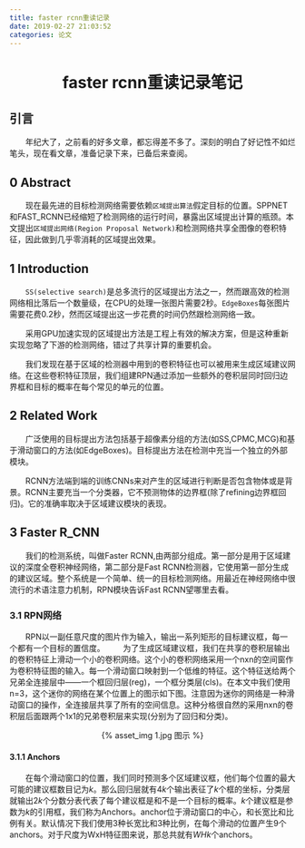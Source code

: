 ```yaml
---
title: faster rcnn重读记录
date: 2019-02-27 21:03:52
categories: 论文
---
```

# <center>faster rcnn重读记录笔记</center>

## 引言
&emsp;&emsp;年纪大了，之前看的好多文章，都忘得差不多了。深刻的明白了好记性不如烂笔头，现在看文章，准备记录下来，已备后来查阅。

## 0 Abstract
&emsp;&emsp;现在最先进的目标检测网络需要依赖`区域提出算法`假定目标的位置。SPPNET和FAST_RCNN已经缩短了检测网络的运行时间，暴露出区域提出计算的瓶颈。本文提出`区域提出网络(Region Proposal Network)`和检测网络共享全图像的卷积特征，因此做到几乎零消耗的区域提出效果。

## 1 Introduction
&emsp;&emsp;`SS(selective search)`是总多流行的区域提出方法之一，然而跟高效的检测网络相比落后一个数量级，在CPU的处理一张图片需要2秒。`EdgeBoxes`每张图片需要花费0.2秒，然而区域提出这一步花费的时间仍然跟检测网络一致。

&emsp;&emsp;采用GPU加速实现的区域提出方法是工程上有效的解决方案，但是这种重新实现忽略了下游的检测网络，错过了共享计算的重要机会。

&emsp;&emsp;我们发现在基于区域的检测器中用到的卷积特征也可以被用来生成区域建议网络。在这些卷积特征顶层，我们组建RPN通过添加一些额外的卷积层同时回归边界框和目标的概率在每个常见的单元的位置。

## 2 Related Work
&emsp;&emsp;广泛使用的目标提出方法包括基于超像素分组的方法(如SS,CPMC,MCG)和基于滑动窗口的方法(如EdgeBoxes)。目标提出方法在检测中充当一个独立的外部模块。

&emsp;&emsp;RCNN方法端到端的训练CNNs来对产生的区域进行判断是否包含物体或是背景。RCNN主要充当一个分类器，它不预测物体的边界框(除了refining边界框回归)。它的准确率取决于区域建议模块的表现。

## 3 Faster R_CNN
&emsp;&emsp;我们的检测系统，叫做Faster RCNN,由两部分组成。第一部分是用于区域建议的深度全卷积神经网络，第二部分是Fast RCNN检测器，它使用第一部分生成的建议区域。整个系统是一个简单、统一的目标检测网络。用最近在神经网络中很流行的术语注意力机制，RPN模块告诉Fast RCNN望哪里去看。

### 3.1 RPN网络
&emsp;&emsp;RPN以一副任意尺度的图片作为输入，输出一系列矩形的目标建议框，每一个都有一个目标的置信度。
&emsp;&emsp;为了生成区域建议框，我们在共享的卷积层输出的卷积特征上滑动一个小的卷积网络。这个小的卷积网络采用一个nxn的空间窗作为卷积特征图的输入。每一个滑动窗口映射到一个低维的特征。这个特征送给两个兄弟全连接层中——一个框回归层(reg)，一个框分类层(cls)。在本文中我们使用n=3，这个迷你的网络在某个位置上的图示如下图。注意因为迷你的网络是一种滑动窗口的操作，全连接层共享了所有的空间信息。这种分格很自然的采用nxn的卷积层后面跟两个1x1的兄弟卷积层来实现(分别为了回归和分类)。
<div style="width: 90%; margin: auto">
<center>{% asset_img 1.jpg 图示 %}</center>
</div>

#### 3.1.1 Anchors
&emsp;&emsp;在每个滑动窗口的位置，我们同时预测多个区域建议框，他们每个位置的最大可能的建议框数目记为*k*。那么回归层就有4*k*个输出表征了*k*个框的坐标，分类层就输出2*k*个分数分表代表了每个建议框是和不是一个目标的概率。*k*个建议框是参数为*k*的引用框，我们称为Anchors。anchor位于滑动窗口的中心，和长宽比和比例有关。默认情况下我们使用3种长宽比和3种比例，在每个滑动的位置产生9个anchors。对于尺度为WxH特征图来说，那总共就有*WHk*个anchors。




